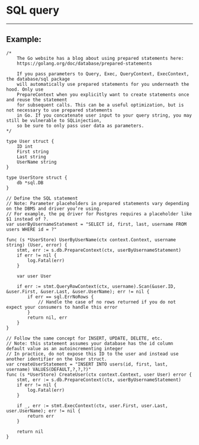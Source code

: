 # SQL query
-------

## Example:

        
	/*
		The Go website has a blog about using prepared statements here:
		https://golang.org/doc/database/prepared-statements

		If you pass parameters to Query, Exec, QueryContext, ExecContext, the database/sql package
		will automatically use prepared statements for you underneath the hood. Only use
		PrepareContext when you explicitly want to create statements once and reuse the statement 
		for subsequent calls. This can be a useful optimization, but is not necessary to use prepared statements
		in Go. If you concatenate user input to your query string, you may still be vulnerable to SQLinjection,
		so be sure to only pass user data as parameters.
	*/

	type User struct {
		ID int
		First string
		Last string
		UserName string
	}

	type UserStore struct {
		db *sql.DB
	}

	// Define the SQL statement
	// Note: Parameter placeholders in prepared statements vary depending on the DBMS and driver you’re using. 
	// For example, the pq driver for Postgres requires a placeholder like $1 instead of ?.
	var userByUsernameStatement = "SELECT id, first, last, username FROM users WHERE id = ?"

	func (s *UserStore) UserByUserName(ctx context.Context, username string) (User, error) {
		stmt, err := s.db.PrepareContext(ctx, userByUsernameStatement)
		if err != nil {
			log.Fatal(err)
		}

		var user User

		if err := stmt.QueryRowContext(ctx, username).Scan(&user.ID, &user.First, &user.Last, &user.UserName); err != nil {
			if err == sql.ErrNoRows {
				// Handle the case of no rows returned if you do not expect your consumers to handle this error
			}
			return nil, err
		}
	}
		
	// Follow the same concept for INSERT, UPDATE, DELETE, etc.
	// Note: this statement assumes your database has the id column default value as an autoincrementing integer
	// In practice, do not expose this ID to the user and instead use another identifier on the User struct.
	var createUserStatement = "INSERT INTO users(id, first, last, username) VALUES(DEFAULT,?,?,?)"
	func (s *UserStore) CreateUser(ctx context.Context, user User) error {
		stmt, err := s.db.PrepareContext(ctx, userByUsernameStatement)
		if err != nil {
			log.Fatal(err)
		}

		if _, err := stmt.ExecContext(ctx, user.First, user.Last, user.UserName); err != nil {
			return err
		}

		return nil
	}
